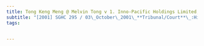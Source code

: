 ```yaml
---
title: Tong Keng Meng @ Melvin Tong v 1. Inno-Pacific Holdings Limited; 2. Quah Su-Ling 
subtitle: "[2001] SGHC 295 / 03\_October\_2001\_**Tribunal/Court**\_:High\_Court\_**Coram**\_:Woo\_Bih\_Li\_JC\_**Counsel\_Name(s)**\_:—\_**Parties**\_:—"
tags:


---
```


